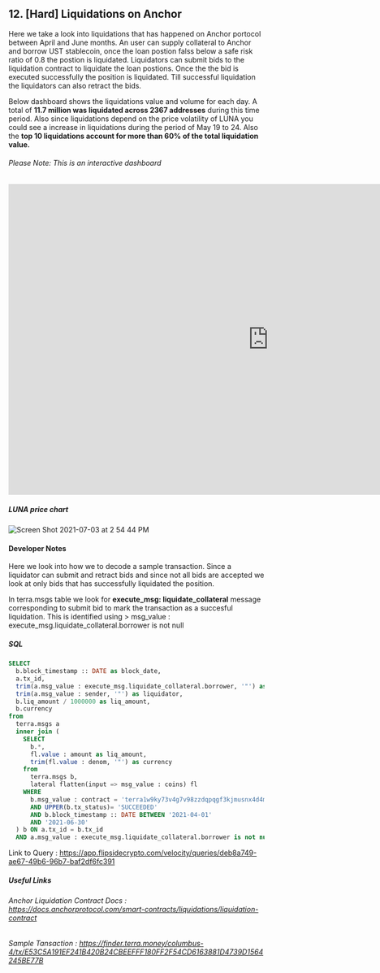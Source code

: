 
## 12. [Hard] Liquidations on Anchor  

Here we take a look into liquidations that has happened on Anchor portocol between April and June months. An user can supply collateral to Anchor and borrow UST stablecoin, once the loan postion falss below a safe risk ratio of 0.8 the postion is liquidated. Liquidators can submit bids to the liquidation contract to liquidate the loan postions. Once the the bid is executed successfully the position is liquidated. Till successful liquidation the liquidators can also retract the bids.  

Below dashboard shows the liquidations value and volume for each day. A total of **11.7 million was liquidated across 2367 addresses** during this time period. Also since liquidations depend on the price volatility of LUNA you could see a increase in liquidations during the period of May 19 to 24. Also the **top 10 liquidations account for more than 60% of the total liquidation value.**  
 
###### Please Note: This is an interactive dashboard  


<iframe width="1024" height="612" src="https://app.powerbi.com/view?r=eyJrIjoiN2Q1NmNiMmEtMzNlNy00NTc5LWExODUtYmM2OGU4MzcxZDcyIiwidCI6ImIyNzI1YWM4LTMyY2MtNDhjZS1iYTdmLTc4MmFlYjQxNTUwYSJ9" frameborder="0" allowFullScreen="true"></iframe>

##### LUNA price chart
![Screen Shot 2021-07-03 at 2 54 44 PM](https://user-images.githubusercontent.com/86668287/124350684-ae330280-dc13-11eb-8978-ce1df3324754.png)


#### Developer Notes

Here we look into how we to decode a sample transaction. Since a liquidator can submit and retract bids and since not all bids are accepted we look at only bids that has successfully liquidated the position.


In terra.msgs table we look for **execute_msg: liquidate_collateral** message corresponding to submit bid to mark the transaction as a succesful liquidation. This is identified using > msg_value : execute_msg.liquidate_collateral.borrower is not null 

##### SQL  
```sql
SELECT 
  b.block_timestamp :: DATE as block_date, 
  a.tx_id, 
  trim(a.msg_value : execute_msg.liquidate_collateral.borrower, '"') as borrower, 
  trim(a.msg_value : sender, '"') as liquidator, 
  b.liq_amount / 1000000 as liq_amount, 
  b.currency 
from 
  terra.msgs a 
  inner join (
    SELECT 
      b.*, 
      fl.value : amount as liq_amount, 
      trim(fl.value : denom, '"') as currency 
    from 
      terra.msgs b, 
      lateral flatten(input => msg_value : coins) fl 
    WHERE 
      b.msg_value : contract = 'terra1w9ky73v4g7v98zzdqpqgf3kjmusnx4d4mvnac6' 
      AND UPPER(b.tx_status)= 'SUCCEEDED' 
      AND b.block_timestamp :: DATE BETWEEN '2021-04-01' 
      AND '2021-06-30'
  ) b ON a.tx_id = b.tx_id 
  AND a.msg_value : execute_msg.liquidate_collateral.borrower is not null
```

Link to Query : <https://app.flipsidecrypto.com/velocity/queries/deb8a749-ae67-49b6-96b7-baf2df6fc391>





##### Useful Links
###### Anchor Liquidation Contract Docs : <https://docs.anchorprotocol.com/smart-contracts/liquidations/liquidation-contract>

###### Sample Tansaction : <https://finder.terra.money/columbus-4/tx/E53C5A191EF241B420B24CBEEFFF180FF2F54CD6163881D4739D1564245BE77B>


